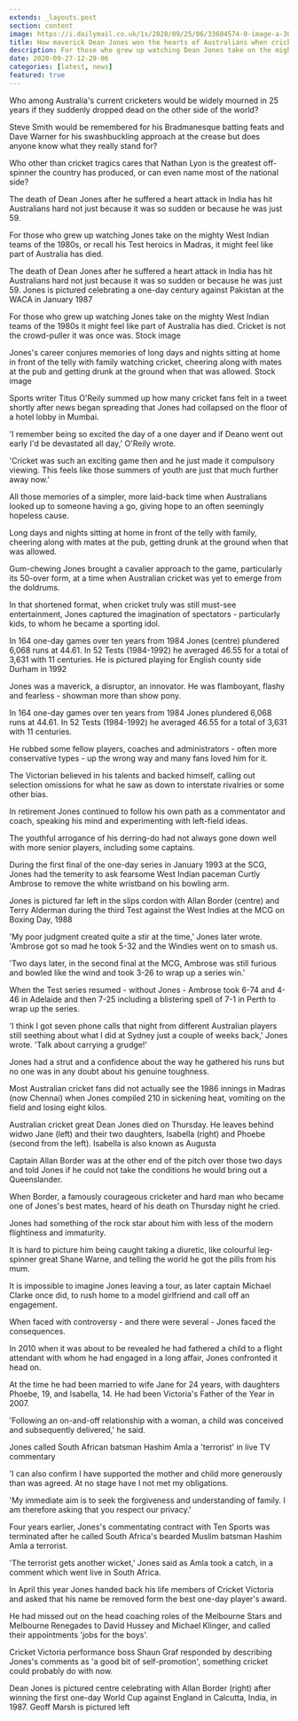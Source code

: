 ```yaml
---
extends: _layouts.post
section: content
image: https://i.dailymail.co.uk/1s/2020/09/25/06/33604574-0-image-a-30_1601013033885.jpg 
title: How maverick Dean Jones won the hearts of Australians when cricket was still the national pastime   
description: For those who grew up watching Dean Jones take on the mighty West Indian teams of the 1980s, or recall his Test heroics in Madras, it might feel like part of Australia has died. 
date: 2020-09-27-12-29-06 
categories: [latest, news] 
featured: true 
--- 
```

Who among Australia's current cricketers would be widely mourned in 25 years if they suddenly dropped dead on the other side of the world?

Steve Smith would be remembered for his Bradmanesque batting feats and Dave Warner for his swashbuckling approach at the crease but does anyone know what they really stand for?

Who other than cricket tragics cares that Nathan Lyon is the greatest off-spinner the country has produced, or can even name most of the national side?

The death of Dean Jones after he suffered a heart attack in India has hit Australians hard not just because it was so sudden or because he was just 59.

For those who grew up watching Jones take on the mighty West Indian teams of the 1980s, or recall his Test heroics in Madras, it might feel like part of Australia has died.

The death of Dean Jones after he suffered a heart attack in India has hit Australians hard not just because it was so sudden or because he was just 59. Jones is pictured celebrating a one-day century against Pakistan at the WACA in January 1987

For those who grew up watching Jones take on the mighty West Indian teams of the 1980s it might feel like part of Australia has died. Cricket is not the crowd-puller it was once was. Stock image 

Jones's career conjures memories of long days and nights sitting at home in front of the telly with family watching cricket, cheering along with mates at the pub and getting drunk at the ground when that was allowed. Stock image

Sports writer Titus O'Reily summed up how many cricket fans felt in a tweet shortly after news began spreading that Jones had collapsed on the floor of a hotel lobby in Mumbai. 

'I remember being so excited the day of a one dayer and if Deano went out early I'd be devastated all day,' O'Reily wrote. 

'Cricket was such an exciting game then and he just made it compulsory viewing. This feels like those summers of youth are just that much further away now.'

All those memories of a simpler, more laid-back time when Australians looked up to someone having a go, giving hope to an often seemingly hopeless cause.    

Long days and nights sitting at home in front of the telly with family, cheering along with mates at the pub, getting drunk at the ground when that was allowed. 

Gum-chewing Jones brought a cavalier approach to the game, particularly its 50-over form, at a time when Australian cricket was yet to emerge from the doldrums.  

In that shortened format, when cricket truly was still must-see entertainment, Jones captured the imagination of spectators - particularly kids, to whom he became a sporting idol. 

In 164 one-day games over ten years from 1984 Jones (centre) plundered 6,068 runs at 44.61. In 52 Tests (1984-1992) he averaged 46.55 for a total of 3,631 with 11 centuries. He is pictured playing for English county side Durham in 1992

Jones was a maverick, a disruptor, an innovator. He was flamboyant, flashy and fearless - showman more than show pony. 

In 164 one-day games over ten years from 1984 Jones plundered 6,068 runs at 44.61. In 52 Tests (1984-1992) he averaged 46.55 for a total of 3,631 with 11 centuries.

He rubbed some fellow players, coaches and administrators - often more conservative types - up the wrong way and many fans loved him for it. 

The Victorian believed in his talents and backed himself, calling out selection omissions for what he saw as down to interstate rivalries or some other bias.

In retirement Jones continued to follow his own path as a commentator and coach, speaking his mind and experimenting with left-field ideas. 

The youthful arrogance of his derring-do had not always gone down well with more senior players, including some captains.  

During the first final of the one-day series in January 1993 at the SCG, Jones had the temerity to ask fearsome West Indian paceman Curtly Ambrose to remove the white wristband on his bowling arm.

Jones is pictured far left in the slips cordon with Allan Border (centre) and Terry Alderman during the third Test against the West Indies at the MCG on Boxing Day, 1988

'My poor judgment created quite a stir at the time,' Jones later wrote. 'Ambrose got so mad he took 5-32 and the Windies went on to smash us. 

'Two days later, in the second final at the MCG, Ambrose was still furious and bowled like the wind and took 3-26 to wrap up a series win.'

When the Test series resumed - without Jones - Ambrose took 6-74 and 4-46 in Adelaide and then 7-25 including a blistering spell of 7-1 in Perth to wrap up the series.  

'I think I got seven phone calls that night from different Australian players still seething about what I did at Sydney just a couple of weeks back,' Jones wrote. 'Talk about carrying a grudge!'

Jones had a strut and a confidence about the way he gathered his runs but no one was in any doubt about his genuine toughness.

Most Australian cricket fans did not actually see the 1986 innings in Madras (now Chennai) when Jones compiled 210 in sickening heat, vomiting on the field and losing eight kilos.

Australian cricket great Dean Jones died on Thursday. He leaves behind widwo Jane (left) and their two daughters, Isabella (right) and Phoebe (second from the left). Isabella is also known as Augusta 

Captain Allan Border was at the other end of the pitch over those two days and told Jones if he could not take the conditions he would bring out a Queenslander.

When Border, a famously courageous cricketer and hard man who became one of Jones's best mates, heard of his death on Thursday night he cried.

Jones had something of the rock star about him with less of the modern flightiness and immaturity.

It is hard to picture him being caught taking a diuretic, like colourful leg-spinner great Shane Warne, and telling the world he got the pills from his mum. 

It is impossible to imagine Jones leaving a tour, as later captain Michael Clarke once did, to rush home to a model girlfriend and call off an engagement. 

When faced with controversy - and there were several - Jones faced the consequences.

In 2010 when it was about to be revealed he had fathered a child to a flight attendant with whom he had engaged in a long affair, Jones confronted it head on. 

At the time he had been married to wife Jane for 24 years, with daughters Phoebe, 19, and Isabella, 14. He had been Victoria's Father of the Year in 2007.

'Following an on-and-off relationship with a woman, a child was conceived and subsequently delivered,' he said. 

Jones called South African batsman Hashim Amla a 'terrorist' in live TV commentary 

'I can also confirm I have supported the mother and child more generously than was agreed. At no stage have I not met my obligations.

'My immediate aim is to seek the forgiveness and understanding of family. I am therefore asking that you respect our privacy.'

Four years earlier, Jones's commentating contract with Ten Sports was terminated after he called South Africa's bearded Muslim batsman Hashim Amla a terrorist. 

'The terrorist gets another wicket,' Jones said as Amla took a catch, in a comment which went live in South Africa. 

In April this year Jones handed back his life members of Cricket Victoria and asked that his name be removed form the best one-day player's award.

He had missed out on the head coaching roles of the Melbourne Stars and Melbourne Renegades to David Hussey and Michael Klinger, and called their appointments 'jobs for the boys'.  

Cricket Victoria performance boss Shaun Graf responded by describing Jones's comments as 'a good bit of self-promotion', something cricket could probably do with now.

Dean Jones is pictured centre celebrating with Allan Border (right) after winning the first one-day World Cup against England in Calcutta, India, in 1987. Geoff Marsh is pictured left 

